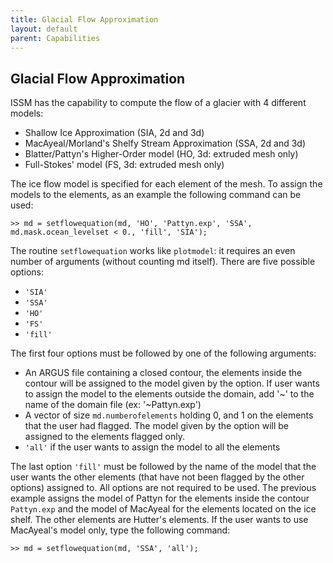 ```yaml
---
title: Glacial Flow Approximation
layout: default
parent: Capabilities
---
```


## Glacial Flow Approximation
ISSM has the capability to compute the flow of a glacier with 4 different models:

- Shallow Ice Approximation (SIA, 2d and 3d)
- MacAyeal/Morland's Shelfy Stream Approximation (SSA, 2d and 3d)
- Blatter/Pattyn's Higher-Order model (HO, 3d: extruded mesh only)
- Full-Stokes' model (FS, 3d: extruded mesh only)

The ice flow model is specified for each element of the mesh. To assign the models to the elements, as an example the following command can be used:
````
>> md = setflowequation(md, 'HO', 'Pattyn.exp', 'SSA', md.mask.ocean_levelset < 0., 'fill', 'SIA');
````
The routine `setflowequation` works like `plotmodel`: it requires an even number of arguments (without counting md itself). There are five possible options:

- `'SIA'`
- `'SSA'`
- `'HO'`
- `'FS'`
- `'fill'`

The first four options must be followed by one of the following arguments:

- An ARGUS file containing a closed contour, the elements inside the contour will be assigned to the model given by the option.  If user wants to assign the model to the elements outside the domain, add '~' to the name of the domain file (ex: '~Pattyn.exp')
- A vector of size `md.numberofelements` holding 0, and 1 on the elements that the user had flagged. The model given by the option will be assigned to the elements flagged only.
- `'all'` if the user wants to assign the model to all the elements

The last option `'fill'` must be followed by the name of the model that the user wants the other elements (that have not been flagged by the other options) assigned to. All options are not required to be used. The previous example assigns the model of Pattyn for the elements inside the contour `Pattyn.exp` and the model of  MacAyeal for the elements located on the ice shelf. The other elements are Hutter's elements. If the user wants to use MacAyeal's model only, type the following command: 
````
>> md = setflowequation(md, 'SSA', 'all');
````

